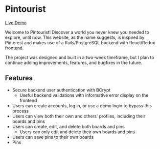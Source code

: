 # Pintourist

[Live Demo][heroku]

[heroku]: https://pintouristapp.herokuapp.com/

Welcome to Pintourist! Discover a world you never knew you needed to explore, until now.
This website, as the name suggests, is inspired by Pinterest and makes use of a Rails/PostgreSQL backend with React/Redux frontend.

The project was designed and built in a two-week timeframe, but I plan to continue adding improvements, features, and bugfixes in the future.


## Features
  * Secure backend user authentication with BCrypt
    * Useful backend validations with informative error display on the frontend
  * Users can create accounts, log in, or use a demo login to bypass this process
  * Users can view both their own and others' profiles, including their boards and pins
  * Users can create, edit, and delete both boards and pins
    * Users can only edit and delete their own boards and pins
  * Users can save pins to their own boards
  * Pins 
